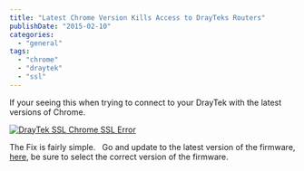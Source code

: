 ```yaml
---
title: "Latest Chrome Version Kills Access to DrayTeks Routers"
publishDate: "2015-02-10"
categories: 
  - "general"
tags: 
  - "chrome"
  - "draytek"
  - "ssl"
---
```


If your seeing this when trying to connect to your DrayTek with the latest versions of Chrome.

[![DrayTek SSL Chrome SSL Error](/images/DrayTek-SSL-Chrome-SSL-Error1.png)](/images/DrayTek-SSL-Chrome-SSL-Error1.png)

The Fix is fairly simple.   Go and update to the latest version of the firmware, [here](https://www.draytek.co.uk/support/downloads), be sure to select the correct version of the firmware.
